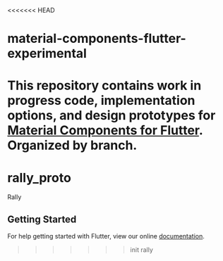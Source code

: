 <<<<<<< HEAD
# material-components-flutter-experimental
This repository contains work in progress code, implementation options, and design prototypes for [Material Components for Flutter](https://github.com/material-components/material-components-flutter). Organized by branch.
=======
# rally_proto

Rally

## Getting Started

For help getting started with Flutter, view our online
[documentation](https://flutter.io/).
>>>>>>> init rally
